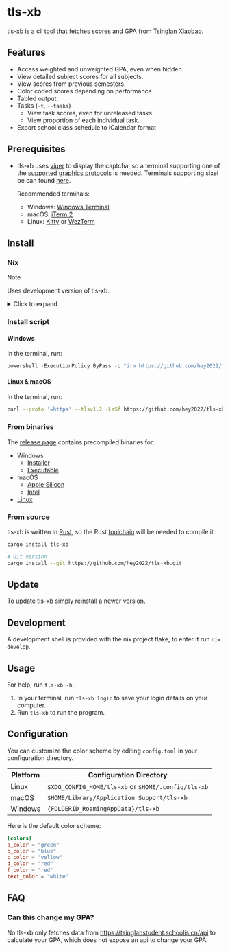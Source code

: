 # tls-xb

tls-xb is a cli tool that fetches scores and GPA from [Tsinglan Xiaobao](https://tsinglanstudent.schoolis.cn).

## Features

- Access weighted and unweighted GPA, even when hidden.
- View detailed subject scores for all subjects.
- View scores from previous semesters.
- Color coded scores depending on performance.
- Tabled output.
- Tasks (`-t`, `--tasks`)
  - View task scores, even for unreleased tasks.
  - View proportion of each individual task.
- Export school class schedule to iCalendar format

## Prerequisites

- tls-xb uses [viuer](https://github.com/atanunq/viuer) to display the captcha,
  so a terminal supporting one of the [supported graphics protocols](https://docs.rs/crate/viuer/latest)
  is needed. Terminals supporting sixel be can found [here](https://www.arewesixelyet.com).

  Recommended terminals:
  - Windows: [Windows Terminal](https://github.com/microsoft/terminal)
  - macOS: [iTerm 2](https://iterm2.com/)
  - Linux: [Kitty](https://sw.kovidgoyal.net/kitty) or [WezTerm](https://wezfurlong.org/wezterm)

## Install

### Nix

> [!NOTE]  
> Uses development version of tls-xb.

<details>
<summary>Click to expand</summary>

Add this to your `flake.nix`

```nix
{
  inputs = {
    tls-xb = {
      url = "github:hey2022/tls-xb";
      inputs.nixpkgs.follows = "nixpkgs";
    };
  };
}
```

To install `tls-xb` to your NixOS/Home Manager configuration, add the following to your `environment.systemPackages` or `home.packages` respectively:

```nix
inputs.tls-xb.packages.${pkgs.stdenv.hostPlatform.system}.default
```

</details>

### Install script

#### Windows

In the terminal, run:

```powershell
powershell -ExecutionPolicy ByPass -c "irm https://github.com/hey2022/tls-xb/releases/latest/download/tls-xb-installer.ps1 | iex"
```

#### Linux & macOS

In the terminal, run:

```sh
curl --proto '=https' --tlsv1.2 -LsSf https://github.com/hey2022/tls-xb/releases/latest/download/tls-xb-installer.sh | sh
```

### From binaries

The [release page](https://github.com/hey2022/tls-xb/releases) contains
precompiled binaries for:

- Windows
  - [Installer](https://github.com/hey2022/tls-xb/releases/latest/download/tls-xb-x86_64-pc-windows-msvc.msi)
  - [Executable](https://github.com/hey2022/tls-xb/releases/latest/download/tls-xb-x86_64-pc-windows-msvc.zip)
- macOS
  - [Apple Silicon](https://github.com/hey2022/tls-xb/releases/latest/download/tls-xb-aarch64-apple-darwin.tar.xz)
  - [Intel](https://github.com/hey2022/tls-xb/releases/latest/download/tls-xb-x86_64-apple-darwin.tar.xz)
- [Linux](https://github.com/hey2022/tls-xb/releases/latest/download/tls-xb-x86_64-unknown-linux-gnu.tar.xz)

### From source

tls-xb is written in [Rust](https://www.rust-lang.org),
so the Rust [toolchain](https://rustup.rs) will be needed to compile it.

```sh
cargo install tls-xb

# Git version
cargo install --git https://github.com/hey2022/tls-xb.git
```

## Update

To update tls-xb simply reinstall a newer version.

## Development

A development shell is provided with the nix project flake,
to enter it run `nix develop`.

## Usage

For help, run `tls-xb -h`.

1. In your terminal, run `tls-xb login` to save your login details on your computer.
1. Run `tls-xb` to run the program.

## Configuration

You can customize the color scheme by editing `config.toml`
in your configuration directory.

| Platform | Configuration Directory                             |
| -------- | --------------------------------------------------- |
| Linux    | `$XDG_CONFIG_HOME/tls-xb` or `$HOME/.config/tls-xb` |
| macOS    | `$HOME/Library/Application Support/tls-xb`          |
| Windows  | `{FOLDERID_RoamingAppData}/tls-xb`                  |

Here is the default color scheme:

```toml
[colors]
a_color = "green"
b_color = "blue"
c_color = "yellow"
d_color = "red"
f_color = "red"
text_color = "white"
```

## FAQ

### Can this change my GPA?

No tls-xb only fetches data from <https://tsinglanstudent.schoolis.cn/api>
to calculate your GPA, which does not expose an api to change your GPA.
